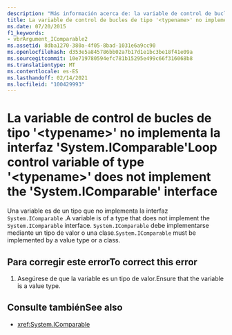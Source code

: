 ```yaml
---
description: "Más información acerca de: la variable de control de bucles de tipo ' <typename> ' no implementa la interfaz ' System. IComparable '"
title: La variable de control de bucles de tipo '<typename>' no implementa la interfaz 'System.IComparable'
ms.date: 07/20/2015
f1_keywords:
- vbrArgument_IComparable2
ms.assetid: 8dba1270-380a-4f05-8bad-1031e6a9cc90
ms.openlocfilehash: d353e5a845786bb02a7b17d1e1bc3be18f41e09a
ms.sourcegitcommit: 10e719780594efc781b15295e499c66f316068b8
ms.translationtype: MT
ms.contentlocale: es-ES
ms.lasthandoff: 02/14/2021
ms.locfileid: "100429993"
---
```

# <a name="loop-control-variable-of-type-typename-does-not-implement-the-systemicomparable-interface"></a><span data-ttu-id="49df7-103">La variable de control de bucles de tipo '\<typename>' no implementa la interfaz 'System.IComparable'</span><span class="sxs-lookup"><span data-stu-id="49df7-103">Loop control variable of type '\<typename>' does not implement the 'System.IComparable' interface</span></span>

<span data-ttu-id="49df7-104">Una variable es de un tipo que no implementa la interfaz `System.IComparable` .</span><span class="sxs-lookup"><span data-stu-id="49df7-104">A variable is of a type that does not implement the `System.IComparable` interface.</span></span> <span data-ttu-id="49df7-105">`System.IComparable` debe implementarse mediante un tipo de valor o una clase.</span><span class="sxs-lookup"><span data-stu-id="49df7-105">`System.IComparable` must be implemented by a value type or a class.</span></span>  
  
## <a name="to-correct-this-error"></a><span data-ttu-id="49df7-106">Para corregir este error</span><span class="sxs-lookup"><span data-stu-id="49df7-106">To correct this error</span></span>  
  
1. <span data-ttu-id="49df7-107">Asegúrese de que la variable es un tipo de valor.</span><span class="sxs-lookup"><span data-stu-id="49df7-107">Ensure that the variable is a value type.</span></span>  
  
## <a name="see-also"></a><span data-ttu-id="49df7-108">Consulte también</span><span class="sxs-lookup"><span data-stu-id="49df7-108">See also</span></span>

- <xref:System.IComparable>
